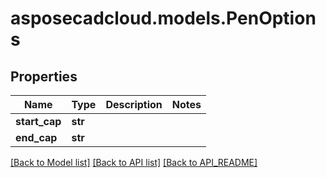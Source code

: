 # asposecadcloud.models.PenOptions

## Properties
Name | Type | Description | Notes
------------ | ------------- | ------------- | -------------
**start_cap** | **str** |  | 
**end_cap** | **str** |  | 

[[Back to Model list]](API_README.md#documentation-for-models) [[Back to API list]](API_README.md#documentation-for-api-endpoints) [[Back to API_README]](API_README.md)



